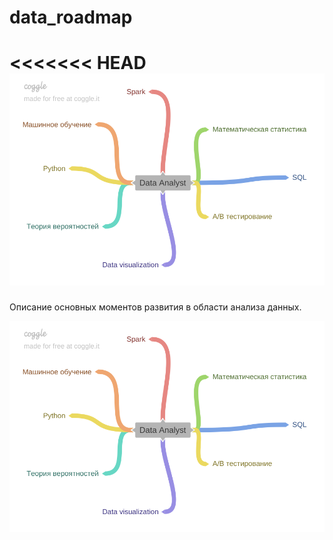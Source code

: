 # data_roadmap

<<<<<<< HEAD
![Направления развития](https://github.com/annabali/data_roadmap/raw/main/Data_Analyst.png)
=======
Описание основных моментов развития в области анализа данных.

![Направления развития](https://github.com/annabali/data_roadmap/raw/main/Data_Analyst.png)
